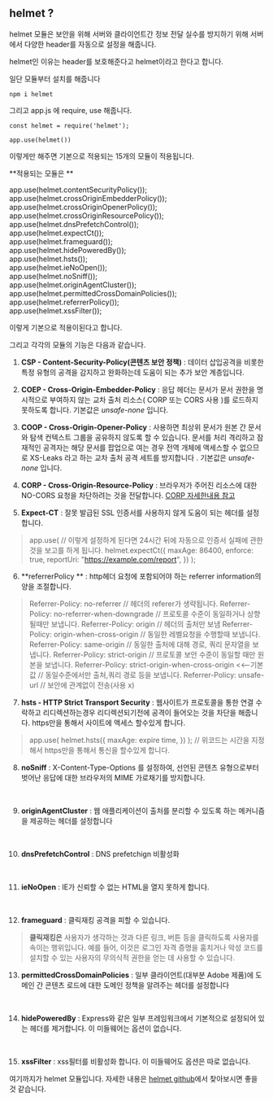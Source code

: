 ## helmet ?

helmet 모듈은 보안을 위해 서버와 클라이언트간 정보 전달 실수를 방지하기 위해 
서버에서 다양한 header를 자동으로 설정을 해줍니다.

helmet인 이유는 header를 보호해준다고 helmet이라고 한다고 합니다. 

일단 모듈부터 설치를 해줍니다
```
npm i helmet
```

그리고 app.js 에 require, use 해줍니다.

```
const helmet = require('helmet');

app.use(helmet())
```
이렇게만 해주면 기본으로 적용되는 15개의 모듈이 적용됩니다.


**적용되는 모듈은 **

app.use(helmet.contentSecurityPolicy());<br>
app.use(helmet.crossOriginEmbedderPolicy());<br>
app.use(helmet.crossOriginOpenerPolicy());<br>
app.use(helmet.crossOriginResourcePolicy());<br>
app.use(helmet.dnsPrefetchControl());<br>
app.use(helmet.expectCt());<br>
app.use(helmet.frameguard());<br>
app.use(helmet.hidePoweredBy());<br>
app.use(helmet.hsts());<br>
app.use(helmet.ieNoOpen());<br>
app.use(helmet.noSniff());<br>
app.use(helmet.originAgentCluster());<br>
app.use(helmet.permittedCrossDomainPolicies());<br>
app.use(helmet.referrerPolicy());<br>
app.use(helmet.xssFilter());<br>

이렇게 기본으로 적용이된다고 합니다.

그리고 각각의 모듈의 기능은 다음과 같습니다.

 1. **CSP - Content-Security-Policy(콘텐츠 보안 정책)** : 데이터 삽입공격을 비롯한 특정 유형의 공격을 감지하고 완화하는데 도움이 되는 추가 보안 계층입니다.

 2. **COEP - Cross-Origin-Embedder-Policy** : 응답 헤더는 문서가 문서 권한을 명시적으로 부여하지 않는 교차 출처 리소스( CORP 또는 CORS 사용 )를 로드하지 못하도록 합니다.
기본값은 _unsafe-none_ 입니다.

 3. **COOP - Cross-Origin-Opener-Policy** : 사용하면 최상위 문서가 원본 간 문서와 탐색 컨텍스트 그룹을 공유하지 않도록 할 수 있습니다. 문서를 처리 격리하고 잠재적인 공격자는 해당 문서를 팝업으로 여는 경우 전역 개체에 액세스할 수 없으므로 XS-Leaks 라고 하는 교차 출처 공격 세트를 방지합니다 .
기본값은 _unsafe-none_ 입니다.

 4. **CORP - Cross-Origin-Resource-Policy** : 브라우저가 주어진 리소스에 대한 NO-CORS 요청을 차단하려는 것을 전달합니다. [CORP 자세한내용 참고](https://resourcepolicy.fyi/)

 5. **Expect-CT** : 잘못 발급된 SSL 인증서를 사용하지 않게 도움이 되는 헤더를 설정합니다.

> app.use( // 이렇게 설정하게 된다면 24시간 뒤에 자동으로 인증서 실패에 관한 것을 보고를 하게 됩니다.
  helmet.expectCt({
    maxAge: 86400,
    enforce: true,
    reportUri: "https://example.com/report",
  })
);


 6. **referrerPolicy ** : http헤더 요청에 포함되어야 하는 referrer information의 양을 조절합니다. 

>Referrer-Policy: no-referrer // 헤더의 referer가 생략됩니다.
Referrer-Policy: no-referrer-when-downgrade // 프로토콜 수준이 동일하거나 상향될때만 보냅니다.
Referrer-Policy: origin // 헤더의 출처만 보냄
Referrer-Policy: origin-when-cross-origin // 동일한 레벨요청을 수행할때 보냅니다.
Referrer-Policy: same-origin // 동일한 출처에 대해 경로, 쿼리 문자열을 보냅니다.
Referrer-Policy: strict-origin // 프로토콜 보안 수준이 동일할 때만 원본을 보냅니다.
Referrer-Policy: strict-origin-when-cross-origin <<--기본값 // 동일수준에서만 출처,쿼리 경로 등을 보냅니다.
Referrer-Policy: unsafe-url // 보안에 관계없이 전송(사용 x)


 7. **hsts - HTTP Strict Transport Security** : 웹사이트가 프로토콜을 통한 연결 수락하고 리디렉션하는경우 리디렉션되기전에 공격이 들어오는 것을 차단을 해줍니다. https만을 통해서 사이트에 액세스 할수있게 합니다.

> app.use(
  helmet.hsts({
    maxAge: expire time,
  })
);
// 위코드는 시간을 지정해서 https만을 통해서 통신을 할수있게 합니다.



 8. **noSniff** :  X-Content-Type-Options 를 설정하여, 선언된 콘텐츠 유형으로부터 벗어난 응답에 대한 브라우저의 MIME 가로채기를 방지합니다.

<br>

 9. **originAgentCluster** : 웹 애플리케이션이 출처를 분리할 수 있도록 하는 메커니즘을 제공하는 헤더를 설정합니다

<br>

 10. **dnsPrefetchControl** : DNS prefetchign 비활성화

<br>

 11. **ieNoOpen** : IE가 신뢰할 수 없는 HTML을 열지 못하게 합니다.

<br>

 12. **frameguard** : 클릭재킹 공격을 피할 수 있습니다.
> **클릭재킹은** 사용자가 생각하는 것과 다른 링크, 버튼 등을 클릭하도록 사용자를 속이는 행위입니다. 예를 들어, 이것은 로그인 자격 증명을 훔치거나 악성 코드를 설치할 수 있는 사용자의 무의식적 권한을 얻는 데 사용할 수 있습니다. 

 13. **permittedCrossDomainPolicies** : 일부 클라이언트(대부분 Adobe 제품)에 도메인 간 콘텐츠 로드에 대한 도메인 정책을 알려주는 헤더를 설정합니다 

<br>

 14. **hidePoweredBy** : Express와 같은 일부 프레임워크에서 기본적으로 설정되어 있는 헤더를 제거합니다. 이 미들웨어는 옵션이 없습니다.

<br>

 15. **xssFilter** : xss필터를 비활성화 합니다. 이 미들웨어도 옵션은 따로 없습니다.

여기까지가 helmet 모듈입니다. 자세한 내용은 [helmet github](https://github.com/helmetjs/helmet)에서 찾아보시면 좋을 것 같습니다.
